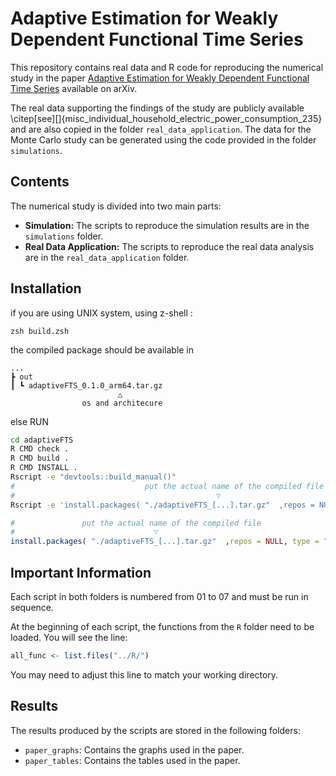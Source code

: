 
# Adaptive Estimation for Weakly Dependent Functional Time Series

This repository contains real data and R code for reproducing the numerical study in the paper [Adaptive Estimation for Weakly Dependent Functional Time Series](https://arxiv.org/abs/2403.13706) available on arXiv.

The real data supporting the findings of the study are publicly available \citep[see][]{misc_individual_household_electric_power_consumption_235} and are also copied in the folder `real_data_application`. The data for the Monte Carlo study can be generated using the code provided in the folder `simulations`.

## Contents

The numerical study is divided into two main parts:

- **Simulation:** The scripts to reproduce the simulation results are in the `simulations` folder.
- **Real Data Application:** The scripts to reproduce the real data analysis are in the `real_data_application` folder.

## Installation
if you are using UNIX system, using z-shell :

```shellscript
zsh build.zsh
```

the compiled package should be available in 
```
...
┣ out
┃ ┗ adaptiveFTS_0.1.0_arm64.tar.gz
                        △
                os and architecure
```

else RUN
```zsh
cd adaptiveFTS
R CMD check .
R CMD build .
R CMD INSTALL .
Rscript -e "devtools::build_manual()"
#                             put the actual name of the compiled file
#                                             ▽
Rscript -e 'install.packages( "./adaptiveFTS_[...].tar.gz"  ,repos = NULL, type = "source")'
```

```R
#               put the actual name of the compiled file
#                               ▽
install.packages( "./adaptiveFTS_[...].tar.gz"  ,repos = NULL, type = "source")
```

## Important Information

Each script in both folders is numbered from 01 to 07 and must be run in sequence.

At the beginning of each script, the functions from the `R` folder need to be loaded. You will see the line:

```r
all_func <- list.files("../R/")
```

You may need to adjust this line to match your working directory.

## Results

The results produced by the scripts are stored in the following folders:

- `paper_graphs`: Contains the graphs used in the paper.
- `paper_tables`: Contains the tables used in the paper.
